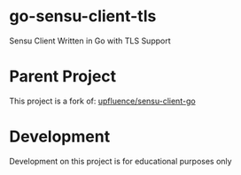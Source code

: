# go-sensu-client-tls
Sensu Client Written in Go with TLS Support

# Parent Project
This project is a fork of: [upfluence/sensu-client-go](https://github.com/upfluence/sensu-client-go)

# Development
Development on this project is for educational purposes only
